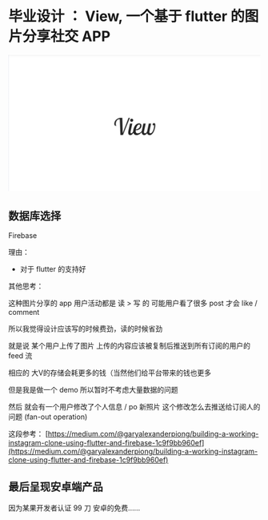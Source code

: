 # 毕业设计 ： View, 一个基于 flutter 的图片分享社交 APP

![view](assets/view.png)

## 数据库选择

Firebase

理由：
- 对于 flutter 的支持好

其他思考：

这种图片分享的 app 
用户活动都是 读 > 写 的
可能用户看了很多 post 才会 like / comment

所以我觉得设计应该写的时候费劲，读的时候省劲

就是说 某个用户上传了图片 上传的内容应该被复制后推送到所有订阅的用户的 feed 流

相应的 大V的存储会耗更多的钱（当然他们给平台带来的钱也更多

但是我是做一个 demo 所以暂时不考虑大量数据的问题

然后 就会有一个用户修改了个人信息 / po 新照片 这个修改怎么去推送给订阅人的问题 (fan-out operation)

这段参考： [https://medium.com/@garyalexanderpiong/building-a-working-instagram-clone-using-flutter-and-firebase-1c9f9bb960ef](https://medium.com/@garyalexanderpiong/building-a-working-instagram-clone-using-flutter-and-firebase-1c9f9bb960ef)

## 最后呈现安卓端产品

因为某果开发者认证 99 刀 安卓的免费……
